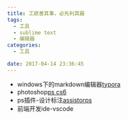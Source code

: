 ```yaml
---
title: 工欲善其事，必先利其器
tags:
  - 工具
  - sublime text
  - 编辑器
categories:
  - 工具

date: 2017-04-14 23:36:45
---
```


* windows下的markdown编辑器[typora](https://www.typora.io/#windows)
* photoshop[ps cs6](http://rj.baidu.com/soft/detail/23675.html?ald)
* ps插件-设计标注[assistorps]()
* 前端开发ide-vscode


